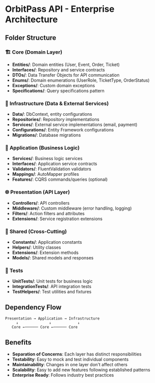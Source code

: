 # OrbitPass API - Enterprise Architecture

## Folder Structure

### 🏗️ **Core** (Domain Layer)
- **Entities/**: Domain entities (User, Event, Order, Ticket)
- **Interfaces/**: Repository and service contracts
- **DTOs/**: Data Transfer Objects for API communication
- **Enums/**: Domain enumerations (UserRole, TicketType, OrderStatus)
- **Exceptions/**: Custom domain exceptions
- **Specifications/**: Query specifications pattern

### 🔧 **Infrastructure** (Data & External Services)
- **Data/**: DbContext, entity configurations
- **Repositories/**: Repository implementations
- **Services/**: External service implementations (email, payment)
- **Configurations/**: Entity Framework configurations
- **Migrations/**: Database migrations

### 💼 **Application** (Business Logic)
- **Services/**: Business logic services
- **Interfaces/**: Application service contracts
- **Validators/**: FluentValidation validators
- **Mappings/**: AutoMapper profiles
- **Features/**: CQRS commands/queries (optional)

### 🌐 **Presentation** (API Layer)
- **Controllers/**: API controllers
- **Middleware/**: Custom middleware (error handling, logging)
- **Filters/**: Action filters and attributes
- **Extensions/**: Service registration extensions

### 🔄 **Shared** (Cross-Cutting)
- **Constants/**: Application constants
- **Helpers/**: Utility classes
- **Extensions/**: Extension methods
- **Models/**: Shared models and responses

### 🧪 **Tests**
- **UnitTests/**: Unit tests for business logic
- **IntegrationTests/**: API integration tests
- **TestHelpers/**: Test utilities and fixtures

## Dependency Flow
```
Presentation → Application → Infrastructure
     ↓              ↓            ↓
   Core ←────── Core ←────── Core
```

## Benefits
- **Separation of Concerns**: Each layer has distinct responsibilities
- **Testability**: Easy to mock and test individual components
- **Maintainability**: Changes in one layer don't affect others
- **Scalability**: Easy to add new features following established patterns
- **Enterprise Ready**: Follows industry best practices
